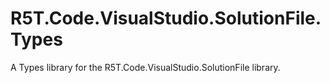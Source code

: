 # R5T.Code.VisualStudio.SolutionFile.Types
A Types library for the R5T.Code.VisualStudio.SolutionFile library.
